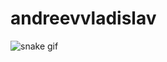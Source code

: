 # andreevvladislav
![snake gif](https://github.com/AndreevVladislav/andreevvladislav/blob/output/github-contribution-grid-snake-dark.svg)
